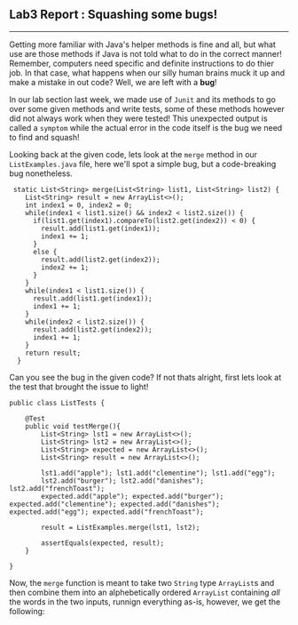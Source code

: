 ## Lab3 Report : Squashing some bugs!
***
Getting more familiar with Java's helper methods is fine and all, but what use are those methods if Java is not told what to do in the correct manner! Remember, computers need specific and definite instructions to do thier job. In that case, what happens when our silly human brains muck it up and make a mistake in out code? Well, we are left with a **bug**!

In our lab section last week, we made use of `Junit` and its methods to go over some given methods and write tests, some of these methods however did not always work when they were tested! This unexpected output is called a `symptom` while the actual error in the code itself is the bug we need to find and squash!

Looking back at the given code, lets look at the `merge` method in our `ListExamples.java` file, here we'll spot a simple bug, but a code-breaking bug nonetheless.
```
 static List<String> merge(List<String> list1, List<String> list2) {
    List<String> result = new ArrayList<>();
    int index1 = 0, index2 = 0;
    while(index1 < list1.size() && index2 < list2.size()) {
      if(list1.get(index1).compareTo(list2.get(index2)) < 0) {
        result.add(list1.get(index1));
        index1 += 1;
      }
      else {
        result.add(list2.get(index2));
        index2 += 1;
      }
    }
    while(index1 < list1.size()) {
      result.add(list1.get(index1));
      index1 += 1;
    }
    while(index2 < list2.size()) {
      result.add(list2.get(index2));
      index1 += 1;
    }
    return result;
  }
```

Can you see the bug in  the given code? If not thats alright, first lets look at the test that brought the issue to light!

```
public class ListTests {
    
    @Test
    public void testMerge(){
        List<String> lst1 = new ArrayList<>();
        List<String> lst2 = new ArrayList<>();
        List<String> expected = new ArrayList<>();
        List<String> result = new ArrayList<>();

        lst1.add("apple"); lst1.add("clementine"); lst1.add("egg");
        lst2.add("burger"); lst2.add("danishes"); lst2.add("frenchToast");
        expected.add("apple"); expected.add("burger"); expected.add("clementine"); expected.add("danishes"); expected.add("egg"); expected.add("frenchToast");

        result = ListExamples.merge(lst1, lst2);

        assertEquals(expected, result);
    }

}
```

Now, the `merge` function is meant to take two `String` type `ArrayList`s and then combine them into an alphebetically ordered `ArrayList` containing *all* the words in the two inputs, runnign everything as-is, however, we get the following:

